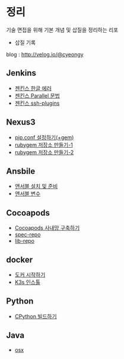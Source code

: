 # 정리

기술 면접을 위해 기본 개념 및 삽질을 정리하는 리포

* 삽질 기록

blog : http://velog.io/@cyeongy

## Jenkins

* [젠킨스 한글 에러](jenkins/jenkins-hangul-error.md "mention")
* [젠킨스 Parallel 문법](jenkins/jenkins-parallel.md "mention")
* [젠킨스 ssh-plugins](jenkins/jenkins-ssh-plugins.md "mention")

## Nexus3

* [pip.conf 설정하기(+gem)](nexus3/configure-pip.md "mention")
* [rubygem 저장소 만들기-1](<nexus3/rubygem 저장소 만들기-1.md> "mention")
* [rubygem 저장소 만들기-2](<nexus3/rubygem 저장소 만들기-2.md> "mention")

## Ansbile

* [앤서블 설치 및 준비](ansible/install-ansible.md "mention")
* [앤서블 변수](ansible/ansible-system-variable.md "mention")

## Cocoapods

* [Cocoapods 사내망 구축하기](cocoapods/build-private-cocoapods.md "mention")
* [spec-repo](cocoapods/spec-repo.md "mention")
* [lib-repo](cocoapods/lib-repo.md "mention")

## docker

* [도커 시작하기](docker/install-docker.md "mention")
* [K3s 인스톨](docker/install-k3s.md "mention")

## Python

* [CPython 빌드하기](python/build-cpython.md "mention")

## Java

* [osx](java/osx/ "mention")
